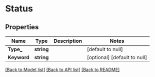 # Status

## Properties
Name | Type | Description | Notes
------------ | ------------- | ------------- | -------------
**Type_** | **string** |  | [default to null]
**Keyword** | **string** |  | [optional] [default to null]

[[Back to Model list]](../README.md#documentation-for-models) [[Back to API list]](../README.md#documentation-for-api-endpoints) [[Back to README]](../README.md)


